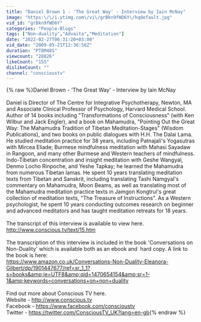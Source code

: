 ```yaml
---
title: "Daniel Brown 1 - 'The Great Way' - Interview by Iain McNay"
image: "https:\/\/i.ytimg.com\/vi\/grBkn9fWD6Y\/hqdefault.jpg"
vid_id: "grBkn9fWD6Y"
categories: "People-Blogs"
tags: ["Non-duality","Advaita","Meditation"]
date: "2022-02-27T06:31:20+03:00"
vid_date: "2009-05-21T12:36:56Z"
duration: "PT8M48S"
viewcount: "28826"
likeCount: "155"
dislikeCount: ""
channel: "conscioustv"
---
```

{% raw %}Daniel Brown - 'The Great Way' - Interview by Iain McNay<br /><br />Daniel is Director of The Centre for Integrative Psychotherapy, Newton, MA and Associate Clinical Professor of Psychology, Harvard Medical School. Author of 14 books including &quot;Transformations of Consciousness&quot; (with Ken Wilbur and Jack Engler), and a book on Mahamudra, &quot;Pointing Out the Great Way: The Mahamudra Tradition of Tibetan Meditation-Stages&quot; (Wisdom Publications), and two books on public dialogues with H.H. The Dalai Lama. He studied meditation practice for 38 years, including Patnajali's Yogasutras with Mircea Eliade; Burmese mindfulness meditation with Mahasi Sayadaw in Rangoon, and many other Burmese and Western teachers of mindfulness. Indo-Tibetan concentration and insight meditation with Geshe Wangyal, Denmo Locho Rinpoche, and Yeshe Tapkay; he learned the Mahamudra from numerous Tibetan lamas. He spent 10 years translating meditation texts from Tibetan and Sanskrit, including translating Tashi Namgyal's commentary on Mahamudra, Moon Beams, as well as translating most of the Mahamudra meditation practice texts in Jamgon Kongtrul's great collection of meditation texts, &quot;The Treasure of Instructions&quot;. As a Western psychologist, he spent 10 years conducting outcomes research on beginner and advanced meditators and has taught meditation retreats for 18 years.<br /><br />The transcript of this interview is available to view here.<br /><a rel="nofollow" target="blank" href="http://www.conscious.tv/text/15.htm">http://www.conscious.tv/text/15.htm</a><br /><br />The transcription of this interview is included in the book 'Conversations on Non-Duality' which is available both as an ebook and  hard copy. A link to the book is here:<br /><a rel="nofollow" target="blank" href="https://www.amazon.co.uk/Conversations-Non-Duality-Eleanora-Gilbert/dp/1901447677/ref=sr_1_1?s=books&amp;ie=UTF8&amp;qid=1470654154&amp;sr=1-1&amp;keywords=conversations+on+non+duality">https://www.amazon.co.uk/Conversations-Non-Duality-Eleanora-Gilbert/dp/1901447677/ref=sr_1_1?s=books&amp;ie=UTF8&amp;qid=1470654154&amp;sr=1-1&amp;keywords=conversations+on+non+duality</a><br /><br />Find out more about Conscious TV here.<br />Website - <a rel="nofollow" target="blank" href="http://www.conscious.tv">http://www.conscious.tv</a><br />Facebook - <a rel="nofollow" target="blank" href="https://www.facebook.com/conscioustv">https://www.facebook.com/conscioustv</a><br />Twitter - <a rel="nofollow" target="blank" href="https://twitter.com/ConsciousTV_UK?lang=en-gb">https://twitter.com/ConsciousTV_UK?lang=en-gb</a>{% endraw %}
